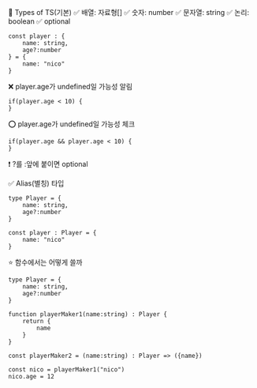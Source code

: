 📌 Types of TS(기본)
✅ 배열: 자료형[]
✅ 숫자: number
✅ 문자열: string
✅ 논리: boolean
✅ optional
``````
const player : {
    name: string,
    age?:number
} = {
    name: "nico"
}
``````
❌ player.age가 undefined일 가능성 알림
``````
if(player.age < 10) {
}
``````
⭕ player.age가 undefined일 가능성 체크
``````
if(player.age && player.age < 10) {
}
``````
❗ ?를 :앞에 붙이면 optional

✅ Alias(별칭) 타입
``````
type Player = {
    name: string,
    age?:number
}

const player : Player = {
    name: "nico"
}
``````
⭐ 함수에서는 어떻게 쓸까
``````
type Player = {
    name: string,
    age?:number
}

function playerMaker1(name:string) : Player {
    return {
        name
    }
}

const playerMaker2 = (name:string) : Player => ({name})

const nico = playerMaker1("nico")
nico.age = 12
``````